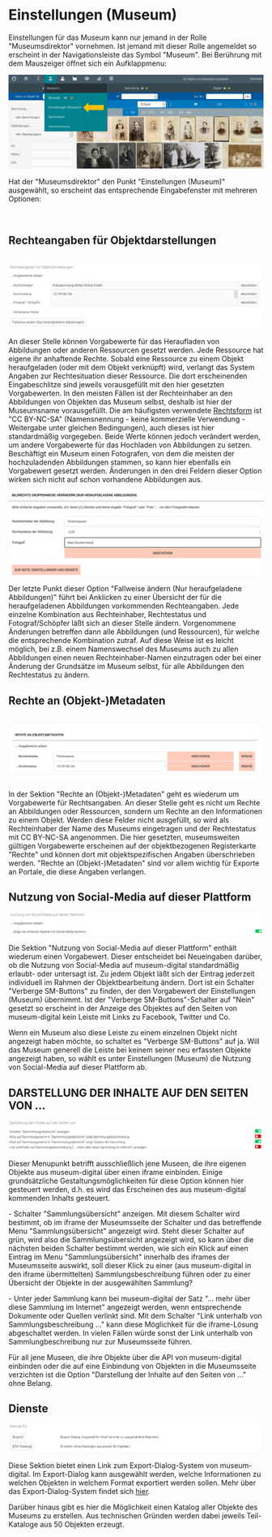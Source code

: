 Einstellungen (Museum)
======================

Einstellungen für das Museum kann nur jemand in der Rolle
\"Museumsdirektor\" vornehmen. Ist jemand mit dieser Rolle angemeldet so
erscheint in der Navigationsleiste das Symbol \"Museum\". Bei Berührung
mit dem Mauszeiger öffnet sich ein Aufklappmenu:

![](../../assets/musdb/museum/einstellungenmuseum1.JPG)

Hat der \"Museumsdirektor\" den Punkt \"Einstellungen (Museum)\"
ausgewählt, so erscheint das entsprechende Eingabefenster mit mehreren
Optionen:

 

Rechteangaben für Objektdarstellungen
-------------------------------------

 ![](../../assets/musdb/museum/rechtedarstellungen.JPG)

An dieser Stelle können Vorgabewerte für das Heraufladen von Abbildungen
oder anderen Ressourcen gesetzt werden. Jede Ressource hat eigene ihr
anhaftende Rechte. Sobald eine Ressource zu einem Objekt heraufgeladen
(oder mit dem Objekt verknüpft) wird, verlangt das System Angaben zur
Rechtesituation dieser Ressource. Die dort erscheinenden Eingabeschlitze
sind jeweils vorausgefüllt mit den hier gesetzten Vorgabewerten. In den
meisten Fällen ist der Rechteinhaber an den Abbildungen von Objekten das
Museum selbst, deshalb ist hier der Museumsname vorausgefüllt. Die am
häufigsten verwendete [Rechtsform](?lan=de&q=musdb/Rechtsformen) ist
\"CC BY-NC-SA\" (Namensnennung - keine kommerzielle Verwendung -
Weitergabe unter gleichen Bedingungen), auch dieses ist hier
standardmäßig vorgegeben. Beide Werte können jedoch verändert werden, um
andere Vorgabewerte für das Hochladen von Abbildungen zu setzen.
Beschäftigt ein Museum einen Fotografen, von dem die meisten der
hochzuladenden Abbildungen stammen, so kann hier ebenfalls ein
Vorgabewert gesetzt werden. Änderungen in den drei Feldern dieser Option
wirken sich nicht auf schon vorhandene Abbildungen aus.

![](../../assets/musdb/museum/Bildrechte_aendern.jpg)

Der letzte Punkt dieser Option \"Fallweise ändern (Nur heraufgeladene
Abbildungen)\" führt bei Anklicken zu einer Übersicht der für die
heraufgeladenen Abbildungen vorkommenden Rechteangaben. Jede einzelne
Kombination aus Rechteinhaber, Rechtestatus und Fotograf/Schöpfer läßt
sich an dieser Stelle ändern. Vorgenommene Änderungen betreffen dann
alle Abbildungen (und Ressourcen), für welche die entsprechende
Kombination zutraf. Auf diese Weise ist es leicht möglich, bei z.B.
einem Namenswechsel des Museums auch zu allen Abbildungen einen neuen
Rechteinhaber-Namen einzutragen oder bei einer Änderung der Grundsätze
im Museum selbst, für alle Abbildungen den Rechtestatus zu ändern.

Rechte an (Objekt-)Metadaten
----------------------------

 ![](../../assets/musdb/museum/objektmetadatenrechte.jpg)

In der Sektion \"Rechte an (Objekt-)Metadaten\" geht es wiederum um
Vorgabewerte für Rechtsangaben. An dieser Stelle geht es nicht um Rechte
an Abbildungen oder Ressourcen, sondern um Rechte an den Informationen
zu einem Objekt. Werden diese Felder nicht ausgefüllt, so wird als
Rechteinhaber der Name des Museums eingetragen und der Rechtestatus mit
CC BY-NC-SA angenommen. Die hier gesetzten, museumsweiten gültigen
Vorgabewerte erscheinen auf der objektbezogenen Registerkarte \"Rechte\"
und können dort mit objektspezifischen Angaben überschrieben werden.
\"Rechte an (Objekt-)Metadaten\" sind vor allem wichtig für Exporte an
Portale, die diese Angaben verlangen.

Nutzung von Social-Media auf dieser Plattform
---------------------------------------------

![](../../assets/musdb/museum/einstellungensm.JPG)

Die Sektion \"Nutzung von Social-Media auf dieser Plattform\" enthält
wiederum einen Vorgabewert. Dieser entscheidet bei Neueingaben darüber,
ob die Nutzung von Social-Media auf museum-digital standardmäßig
erlaubt- oder untersagt ist. Zu jedem Objekt läßt sich der Eintrag
jederzeit individuell im Rahmen der Objektbearbeitung ändern. Dort ist
ein Schalter \"Verberge SM-Buttons\" zu finden, der den Vorgabewert der
Einstellungen (Museum) übernimmt. Ist der \"Verberge
SM-Buttons\"-Schalter auf \"Nein\" gesetzt so erscheint in der Anzeige
des Objektes auf den Seiten von museum-digital kein Leiste mit Links zu
Facebook, Twitter und Co.

Wenn ein Museum also diese Leiste zu einem einzelnen Objekt nicht
angezeigt haben möchte, so schaltet es \"Verberge SM-Buttons\" auf ja.
Will das Museum generell die Leiste bei keinem seiner neu erfassten
Objekte angezeigt haben, so wählt es unter Einstellungen (Museum) die
Nutzung von Social-Media auf dieser Plattform ab.

DARSTELLUNG DER INHALTE AUF DEN SEITEN VON \...
-----------------------------------------------

![](../../assets/musdb/museum/darstellunginhalteseitenselbst.JPG)

Dieser Menupunkt betrifft ausschließlich jene Museen, die ihre eigenen
Objekte aus museum-digital über einen iframe einbinden. Einige
grundsätzliche Gestaltungsmöglichkeiten für diese Option können hier
gesteuert werden, d.h. es wird das Erscheinen des aus museum-digital
kommenden Inhalts gesteuert.

\- Schalter \"Sammlungsübersicht\" anzeigen. Mit diesem Schalter wird
bestimmt, ob im iframe der Museumsseite der Schalter und das betreffende
Menu \"Sammlungsübersicht\" angezeigt wird. Steht dieser Schalter auf
grün, wird also die Sammlungsübersicht angezeigt wird, so kann über die
nächsten beiden Schalter bestimmt werden, wie sich ein Klick auf einen
Eintrag im Menu \"Sammlungsübersicht\" innerhalb des iframes der
Museumsseite auswirkt, soll dieser Klick zu einer (aus museum-digital in
den iframe übermittelten) Sammlungsbeschreibung führen oder zu einer
Übersicht der Objekte in der ausgewählten Sammlung?

\- Unter jeder Sammlung kann bei museum-digital der Satz \"\... mehr
über diese Sammlung im Internet\" angezeigt werden, wenn entsprechende
Dokumente oder Quellen verlinkt sind. Mit dem Schalter \"Link unterhalb
von Sammlungsbeschreibung \...\" kann diese Möglichkeit für die
iframe-Lösung abgeschaltet werden. In vielen Fällen würde sonst der Link
unterhalb von Sammlungbeschreibung nur zur Museumsseite führen.

Für all jene Museen, die ihre Objekte über die API von museum-digital
einbinden oder die auf eine Einbindung von Objekten in die Museumsseite
verzichten ist die Option \"Darstellung der Inhalte auf den Seiten von
\...\" ohne Belang.

Dienste
-------

![](../../assets/musdb/museum/dienstefuer.JPG)

Diese Sektion bietet einen Link zum Export-Dialog-System von museum-digital. Im
Export-Dialog kann ausgewählt werden, welche Informationen zu welchen
Objekten in welchem Format exportiert werden sollen. Mehr über das
Export-Dialog-System findet sich [hier](?lan=de&q=Ausgabe/Export).

Darüber hinaus gibt es hier die Möglichkeit einen Katalog aller Objekte
des Museums zu erstellen. Aus technischen Gründen werden dabei jeweils
Teil-Kataloge aus 50 Objekten erzeugt.

 
